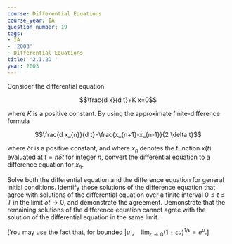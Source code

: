 ```yaml
---
course: Differential Equations
course_year: IA
question_number: 19
tags:
- IA
- '2003'
- Differential Equations
title: '2.I.2D '
year: 2003
---
```



Consider the differential equation

$$\frac{d x}{d t}+K x=0$$

where $K$ is a positive constant. By using the approximate finite-difference formula

$$\frac{d x_{n}}{d t}=\frac{x_{n+1}-x_{n-1}}{2 \delta t}$$

where $\delta t$ is a positive constant, and where $x_{n}$ denotes the function $x(t)$ evaluated at $t=n \delta t$ for integer $n$, convert the differential equation to a difference equation for $x_{n}$.

Solve both the differential equation and the difference equation for general initial conditions. Identify those solutions of the difference equation that agree with solutions of the differential equation over a finite interval $0 \leqslant t \leqslant T$ in the limit $\delta t \rightarrow 0$, and demonstrate the agreement. Demonstrate that the remaining solutions of the difference equation cannot agree with the solution of the differential equation in the same limit.

[You may use the fact that, for bounded $|u|, \quad \lim _{\epsilon \rightarrow 0}(1+\epsilon u)^{1 / \epsilon}=e^{u}$.]